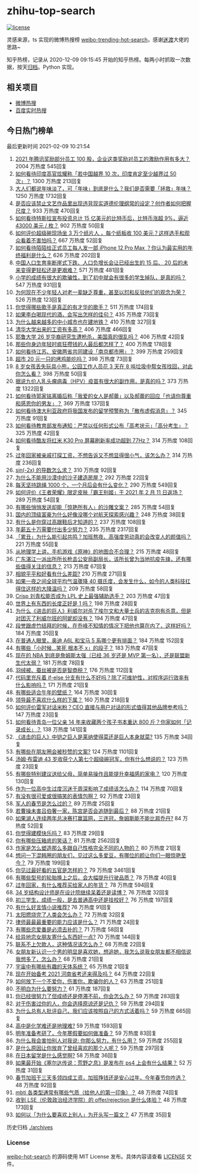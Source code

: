 # zhihu-top-search

[![license](https://img.shields.io/github/license/Arrackisarookie/zhihu-top-search)](https://github.com/Arrackisarookie/zhihu-top-search/blob/master/LICENSE)

灵感来源，ts 实现的微博热搜榜 [weibo-trending-hot-search](https://github.com/justjavac/weibo-trending-hot-search)，感谢[迷渡](https://github.com/justjavac)大佬的思路~

知乎热榜，记录从 2020-12-09 09:15:45 开始的知乎热榜。每两小时抓取一次数据，按天[归档](./archives)。Python 实现。

## 相关项目
+ [微博热搜](https://github.com/Arrackisarookie/weibo-hot-search)
+ [百度实时热搜](https://github.com/Arrackisarookie/baidu-hot-search)

## 今日热门榜单

<!-- Rank Begin -->

最后更新时间 2021-02-09 10:21:54

1. [2021 年腾讯奖励部分员工 100 股，企业这类奖励对员工的激励作用有多大？](https://www.zhihu.com/question/443423122) 2004 万热度 545回复
1. [如何看待印度高官炫耀称「若中国越界 10 次，印度肯定至少越界过 50 次」？](https://www.zhihu.com/question/443410219) 1300 万热度 213回复
1. [大人们都说年味淡了，可「年味」到底是什么？我们是否需要「拯救」年味？](https://www.zhihu.com/question/442835821) 1250 万热度 1732回复
1. [是否应该禁止文艺作品里出现违背现实道德伦理纲常的设定？创作者如何把握尺度？](https://www.zhihu.com/question/442471252) 933 万热度 470回复
1. [如何看待特斯拉宣布投资总计 15 亿美元的比特币后，比特币涨超 9%，逼近 43000 美元 / 枚？](https://www.zhihu.com/question/443502239) 902 万热度 50回复
1. [如何评价超级碗现场坐 3 万个纸片人 ，每个纸板收 100 美元？这样选手和观众看着不害怕吗？](https://www.zhihu.com/question/443416930) 667 万热度 52回复
1. [如何看待陌陌给正式员工每人发一部 iPhone 12 Pro Max ？你认为最实用的年终福利是什么？](https://www.zhihu.com/question/443424831) 626 万热度 202回复
1. [中国人口生育率断崖式下跌、人口负增长会让已经出生的 15 后、 20 后的未来变得更轻松还是更艰难？](https://www.zhihu.com/question/443275766) 571 万热度 481回复
1. [小学的成绩有很大的欺骗性，到了初中就会有很多的学生掉队，是真的吗？](https://www.zhihu.com/question/433616847) 547 万热度 931回复
1. [为何现在不少年轻人对老一辈缺乏尊重，甚至以怼和反驳他们的观念为荣？](https://www.zhihu.com/question/441091955) 526 万热度 123回复
1. [你觉得哪些歌手是真正的有才华的歌手？](https://www.zhihu.com/question/421648239) 511 万热度 174回复
1. [如果李白喝现代的酒，会写出怎样的佳句？](https://www.zhihu.com/question/442712408) 435 万热度 73回复
1. [为什么越来越多的中小城市也在建地铁？](https://www.zhihu.com/question/43550635) 410 万热度 327回复
1. [清华大学出来的工资有多高？](https://www.zhihu.com/question/373079772) 406 万热度 466回复
1. [耶鲁大学 26 岁华裔研究生遭枪杀，美国真的很乱吗？](https://www.zhihu.com/question/443408828) 406 万热度 42回复
1. [那些你身边年轻时疯狂攒钱的人最后都怎样了？](https://www.zhihu.com/question/408964456) 400 万热度 178回复
1. [如何看待江苏、安徽两省共同建设「南京都市圈」？](https://www.zhihu.com/question/443422699) 399 万热度 259回复
1. [超市 20 元一只的烤鸡能吃吗？](https://www.zhihu.com/question/442735401) 398 万热度 73回复
1. [8 岁女孩丢失玩具小熊，公园工作人员花 3 天在 8 吨垃圾中帮女孩找回，对此你怎么看？](https://www.zhihu.com/question/443261024) 398 万热度 50回复
1. [据说九价人乳头瘤病毒（HPV）疫苗有很大的副作用，是真的吗？](https://www.zhihu.com/question/315444414) 373 万热度 1322回复
1. [如何看待郭家铭离婚后称「我爱的女人是郝蕾」以及郝蕾的回应「也请你尊重和感恩你的男友」？](https://www.zhihu.com/question/443416093) 369 万热度 137回复
1. [如何看待澳大利亚政府将我国发布的留学预警称为「散布虚假消息」？](https://www.zhihu.com/question/443409835) 345 万热度 91回复
1. [如何看待教育部发布通知：严禁以任何形式公布「高考状元」「高分考生」？](https://www.zhihu.com/question/443466003) 325 万热度 42回复
1. [如何看待酷友将红米 K30 Pro 屏幕刷新率成功超到 77Hz？](https://www.zhihu.com/question/443240016) 314 万热度 108回复
1. [过年回家被亲戚打探工资，不想告诉又不想显得很小气，该怎么办？](https://www.zhihu.com/question/443338258) 314 万热度 236回复
1. [sin(-2x) 的导数怎么求？](https://www.zhihu.com/question/431864288) 310 万热度 92回复
1. [为什么不能用沙漠中的沙子建造房屋？](https://www.zhihu.com/question/419597466) 292 万热度 22回复
1. [每天坚持跳绳 1000 个，一个月后会有什么变化？](https://www.zhihu.com/question/400648101) 290 万热度 549回复
1. [如何评价《王者荣耀》限定皮肤「霸王别姬」于 2021 年 2 月 11 日返场？](https://www.zhihu.com/question/443364664) 289 万热度 54回复
1. [有哪些悄悄发送却能「惊艳所有人」的沙雕文案？](https://www.zhihu.com/question/443152285) 285 万热度 54回复
1. [国内的顶级富豪为什么好像没哪个对航天探索感兴趣？](https://www.zhihu.com/question/442986606) 248 万热度 38回复
1. [有什么是你穿过高跟鞋后才知道的？](https://www.zhihu.com/question/442307925) 237 万热度 108回复
1. [年薪五十万需要付出多少努力？](https://www.zhihu.com/question/385732321) 235 万热度 2317回复
1. [「累丑」为什么能引起共鸣？加班熬夜、高强度劳动真的会改变人的颜值吗？](https://www.zhihu.com/question/443459906) 221 万热度 55回复
1. [从地理学上讲，手机游戏《原神》的地图合不合理？](https://www.zhihu.com/question/442860960) 215 万热度 48回复
1. [广东湛江一派出所所长枪击公安局副局长，该所长曾为当地抗疫先锋，还有哪些值得关注的信息？](https://www.zhihu.com/question/443424525) 213 万热度 67回复
1. [相貌平平和好看有什么差距?](https://www.zhihu.com/question/436671368) 210 万热度 271回复
1. [如果一夜之间全球平均气温骤降 40 摄氏度，会发生什么，如今的人类科技扛得住这样的大降温吗？](https://www.zhihu.com/question/442932573) 209 万热度 58回复
1. [Crisp 刘青松能否成为 LPL 史上最强辅助选手？](https://www.zhihu.com/question/442120329) 203 万热度 47回复
1. [世界上有东西的长度正好是 1 吗？](https://www.zhihu.com/question/442708177) 198 万热度 28回复
1. [为什么《进击的巨人》利威尔对杀了埃尔文和大量士兵的吉克抱有杀意，但是对团灭了利威尔班的阿妮却没有？](https://www.zhihu.com/question/442421883) 194 万热度 47回复
1. [段誉跟虚竹结拜的时候，在乔峰不知情的情况下把他也算在内了，这样好吗？](https://www.zhihu.com/question/443268531) 184 万热度 35回复
1. [在普通人眼里，奥迪 A6L 和宝马 5 系哪个更有排面？](https://www.zhihu.com/question/422426584) 184 万热度 152回复
1. [有哪些「小时候…笑死 根本不 x」的段子？](https://www.zhihu.com/question/443220155) 183 万热度 47回复
1. [现在的 NBA 到底是詹姆斯太强（已经 36 岁还是 MVP 第一名），还是联盟新生代太弱？](https://www.zhihu.com/question/442111214) 181 万热度 78回复
1. [羽绒被、蚕丝被是否是智商税？](https://www.zhihu.com/question/263359954) 176 万热度 112回复
1. [代码里充斥着 if-else 分支有什么不好吗？除了可维护性，对程序运行效率有什么影响吗？](https://www.zhihu.com/question/441518636) 171 万热度 21回复
1. [有哪些适合牛年的壁纸？](https://www.zhihu.com/question/436410633) 164 万热度 30回复
1. [领导最不喜欢什么样的下属？](https://www.zhihu.com/question/401065430) 160 万热度 218回复
1. [如何评价雷军对话米粉？CEO 直接与用户对话的形式值得其他品牌参考吗？](https://www.zhihu.com/question/443423710) 147 万热度 23回复
1. [如何看待青岛一位父亲 14 年来收藏两个孩子书本重达 800 斤？你家如何「记录成长」？](https://www.zhihu.com/question/443400556) 138 万热度 141回复
1. [《进击的巨人》中铠之巨人是莱纳使得菜还是巨人本身就菜?](https://www.zhihu.com/question/374117590) 135 万热度 34回复
1. [有哪些在朋友圈会被秒赞的文案?](https://www.zhihu.com/question/408472647) 124 万热度 1101回复
1. [汤姆·布雷迪 43 岁收获个人第七个超级碗冠军，你有什么想说的？](https://www.zhihu.com/question/443419889) 123 万热度 23回复
1. [有哪些特别建议送给父母，简单易操作且能提升幸福感的家电？](https://www.zhihu.com/question/437319300) 120 万热度 130回复
1. [作为一位高中生过度沉迷于周深影响了成绩该怎么办？](https://www.zhihu.com/question/443324512) 114 万热度 70回复
1. [有没有很可爱或很搞笑的表情包啊？](https://www.zhihu.com/question/437707384) 92 万热度 23回复
1. [军人的春节是怎么过的？](https://www.zhihu.com/question/443404210) 89 万热度 25回复
1. [若曹操未害吕伯奢一家，陈宫是否会追随到最后？](https://www.zhihu.com/question/442601901) 88 万热度 21回复
1. [如果湖人连续两年总决赛打赢篮网，三连冠，詹姆斯能不能比肩乔丹?](https://www.zhihu.com/question/440069354) 84 万热度 52回复
1. [你觉得建模快乐吗？](https://www.zhihu.com/question/443310456) 83 万热度 29回复
1. [你有哪些压箱底的笑话？](https://www.zhihu.com/question/267249806) 81 万热度 2562回复
1. [作家是怎么塑造那么多跟自己性格完全不同的人物的？](https://www.zhihu.com/question/20157308) 80 万热度 21回复
1. [想问一下混韩圈的朋友们，见过这么多爱豆，有哪位的颜让你们一眼惊艳至今？](https://www.zhihu.com/question/441018533) 79 万热度 199回复
1. [你见过最好看的五官是怎样的？](https://www.zhihu.com/question/62598205) 79 万热度 3461回复
1. [有哪些型号的轮胎换上之后，会大幅提升行驶品质？](https://www.zhihu.com/question/399420716) 78 万热度 40回复
1. [过年回家，有什么推荐买给家人的年货？](https://www.zhihu.com/question/39873708) 78 万热度 594回复
1. [34 岁结构设计师是在设计院继续呆着还是读博？](https://www.zhihu.com/question/442538988) 76 万热度 32回复
1. [初三学生，成绩一般，是去普通高中还是技校好？](https://www.zhihu.com/question/443373196) 76 万热度 197回复
1. [有什么好言情小说推荐?](https://www.zhihu.com/question/339427191) 76 万热度 91回复
1. [太阳燃烧完了人类会怎么办？](https://www.zhihu.com/question/443023045) 72 万热度 32回复
1. [律师最最最重要的能力应该是什么？](https://www.zhihu.com/question/443168759) 71 万热度 24回复
1. [有哪些恋爱番是必须去补的？](https://www.zhihu.com/question/442789866) 71 万热度 58回复
1. [给异地恋女朋友寄什么东西好一点?](https://www.zhihu.com/question/376029422) 70 万热度 144回复
1. [联系不上欠款人，这种情况该怎么办？](https://www.zhihu.com/question/440835066) 68 万热度 22回复
1. [女朋友新认识一个男的明显是喜欢她，想追她，我怎么说我女朋友都不相信说我想多了，怎么办？](https://www.zhihu.com/question/443086749) 68 万热度 21回复
1. [宇宙中有哪些有趣的天体系统？](https://www.zhihu.com/question/266686444) 65 万热度 21回复
1. [现在开始备考 2021 河南省考还来得及吗？](https://www.zhihu.com/question/438595945) 64 万热度 22回复
1. [如何放下一个不爱你，伤害你，欺骗你的人？](https://www.zhihu.com/question/441476599) 63 万热度 251回复
1. [不明白为什么要努力？](https://www.zhihu.com/question/441526216) 61 万热度 187回复
1. [你已经很努力了但成绩还是停滞不前，你会怎么办？](https://www.zhihu.com/question/442414215) 59 万热度 283回复
1. [对于伤害过你的人，你会选择原谅还是记仇？](https://www.zhihu.com/question/441386045) 59 万热度 294回复
1. [为什么总有人批评自己，我们应该按照自己的方式活着吗？](https://www.zhihu.com/question/441720191) 59 万热度 665回复
1. [高中是化学难还是地理难?](https://www.zhihu.com/question/382657517) 59 万热度 1593回复
1. [明年准备考研了，今年寒假要如何做准备？](https://www.zhihu.com/question/22519912) 59 万热度 83回复
1. [为什么我会害怕别人对我说: 你那么努力，有什么用？](https://www.zhihu.com/question/440038205) 59 万热度 255回复
1. [是什么原因让你放弃了曾经喜欢的那个人呢？](https://www.zhihu.com/question/442362235) 59 万热度 297回复
1. [在日本留学是什么感觉啊?](https://www.zhihu.com/question/425583725) 58 万热度 36回复
1. [如果最开始《塞尔达传说：荒野之息》是发布在 ps4 上会有什么结果？](https://www.zhihu.com/question/442828549) 52 万热度 31回复
1. [春节加班干三天多领四成工资，加班挣钱还是安心过年，今年春节你咋选？](https://www.zhihu.com/question/443253522) 48 万热度 92回复
1. [mbti 各类型通常有哪些气质（给他人的第一印象）？](https://www.zhihu.com/question/418770172) 48 万热度 74回复
1. [收到 LSE（伦敦政治经济学院）的 offer/rejection 是什么体验？](https://www.zhihu.com/question/310865304) 48 万热度 173回复
1. [如何以「为什么要喜欢上别人」为开头写一篇文？](https://www.zhihu.com/question/443120413) 47 万热度 35回复
<!-- Rank End -->

历史归档 [./archives](./archives)

### License

[weibo-hot-search](https://github.com/Arrackisarookie/zhihu-top-search) 的源码使用 MIT License 发布。具体内容请查看 [LICENSE](./LICENSE) 文件。
